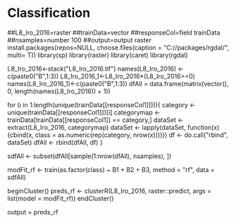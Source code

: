 # Classification
##L8_Iro_2016=raster
##trainData=vector
##responseCol=field trainData
##nsamples=number 100
##output=output raster
install.packages(repos=NULL, choose.files(caption = "C://packages/rgdal/", multi= T))
library(sp)
library(raster)
library(caret)
library(rgdal)

L8_Iro_2016<-stack("L8_Iro_2016.tif")
names(L8_Iro_2016) <- c(paste0("B",1:3))
L8_Iro_2016_1<-L8_Iro_2016*(L8_Iro_2016>=0)
names(L8_Iro_2016_1)<-c(paste0("B",1:3))
dfAll = data.frame(matrix(vector(), 0, length(names(L8_Iro_2016)) + 1))

for (i in 1:length(unique(trainData[[responseCol1]]))){
  category <- unique(trainData[[responseCol1]])[i]
  categorymap <- trainData[trainData[[responseCol1]] == category,]
  dataSet <- extract(L8_Iro_2016, categorymap)
  dataSet <- lapply(dataSet, function(x){cbind(x, class = as.numeric(rep(category, nrow(x))))})
  df <- do.call("rbind", dataSet)
  dfAll <- rbind(dfAll, df)
}

sdfAll <- subset(dfAll[sample(1:nrow(dfAll), nsamples), ])

modFit_rf <- train(as.factor(class) ~ B1 + B2 + B3, method = "rf", data = sdfAll)

beginCluster()
preds_rf <- clusterR(L8_Iro_2016, raster::predict, args = list(model = modFit_rf))
endCluster()

output = preds_rf
